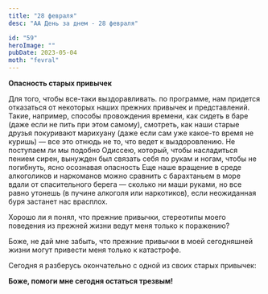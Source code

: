 ```yaml
---
title: "28 февраля"
desc: "АА День за днем - 28 февраля"

id: "59"
heroImage: ""
pubDate: 2023-05-04
moth: "fevral"
---
```


**Опасность старых привычек**

Для того, чтобы все-таки выздоравливать. по программе, нам придется отказаться
от некоторых наших прежних привычек и представлений. Такие, например, способы
провождения времени, как сидеть в баре (даже если не пить при этом самому),
смотреть, как наши старые друзья покуривают марихуану (даже если сам уже
какое-то время не куришь) — все это отнюдь не то, что ведет к выздоровлению.
Не поступаем ли мы подобно Одиссею, который, чтобы насладиться пением сирен,
вынужден был связать себя по рукам и ногам, чтобы не погибнуть, ясно осознавая
опасность Еще наше вращение в среде алкоголиков и наркоманов можно сравнить с
барахтаньем в море вдали от спасительного берега — сколько ни маши руками, но
все равно утонешь (в пучине алкоголя или наркотиков), если неожиданная буря
застанет нас врасплох.

Хорошо ли я понял, что прежние привычки, стереотипы моего поведения из прежней
жизни ведут меня только к поражению?

Боже, не дай мне забыть, что прежние привычки в моей сегодняшней жизни могут
привести меня только к катастрофе.

Сегодня я разберусь окончательно с одной из своих старых привычек:

**Боже, помоги мне сегодня остаться трезвым!**
